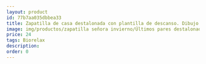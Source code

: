 ```yaml
---
layout: product
id: 77b7aa035dbbea33
title: Zapatilla de casa destalonada con plantilla de descanso. Dibujo
image: img/productos/zapatilla señora invierno/Últimos pares destalonada/Zapatilla de casa destalonada con plantilla de descanso. Dibujo=24=Biorelax.webp
price: 24
tags: Biorelax
description: 
order: 0
---
```

